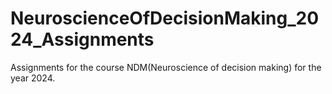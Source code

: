 # NeuroscienceOfDecisionMaking_2024_Assignments
Assignments for the course NDM(Neuroscience of decision making) for the year 2024.
